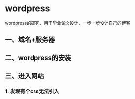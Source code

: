 # wordpress
wordpress的研究，用于毕业论文设计，一步一步设计自己的博客

## 一、域名+服务器

## 二、wordpress的安装

## 三、进入网站

### 1. 发现有个css无法引入
